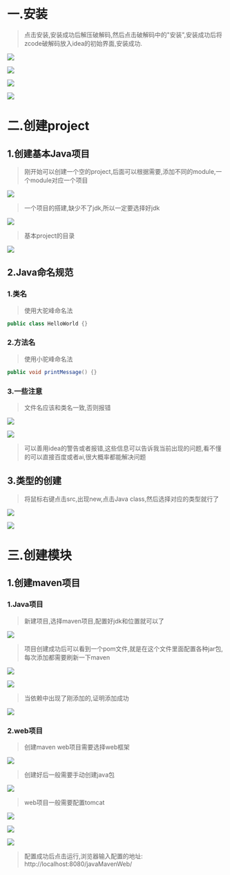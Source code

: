 # 一.安装

>点击安装,安装成功后解压破解码,然后点击破解码中的"安装",安装成功后将zcode破解码放入idea的初始界面,安装成功.

![](images/idea基础用法/file-20250402202813.png)

![](images/idea基础用法/file-20250402202852.png)

![](images/idea基础用法/file-20250402202932.png)

![](images/idea基础用法/21d7c88ffe3fac04df1166d957610ba1.png)

# 二.创建project

## 1.创建基本Java项目

>刚开始可以创建一个空的project,后面可以根据需要,添加不同的module,一个module对应一个项目

![](images/idea基础用法/file-20250402204018.png)

>一个项目的搭建,缺少不了jdk,所以一定要选择好jdk

![](images/idea基础用法/file-20250402204120.png)

>基本project的目录

![](images/idea基础用法/file-20250402204355.png)

## 2.Java命名规范

### 1.类名

>使用大驼峰命名法

```Java
public class HelloWorld {}
```

### 2.方法名

>使用小驼峰命名法

```java
public void printMessage() {}
```

### 3.一些注意

>文件名应该和类名一致,否则报错

![](images/idea基础用法/file-20250402210604.png)

![](images/idea基础用法/file-20250402210635.png)

>可以善用idea的警告或者报错,这些信息可以告诉我当前出现的问题,看不懂的可以直接百度或者ai,很大概率都能解决问题
## 3.类型的创建

>将鼠标右键点击src,出现new,点击Java class,然后选择对应的类型就行了

![](images/idea基础用法/file-20250402205753.png)

![](images/idea基础用法/file-20250402205836.png)

# 三.创建模块

## 1.创建maven项目

### 1.Java项目

>新建项目,选择maven项目,配置好jdk和位置就可以了

![](images/idea基础用法/file-20250403145842.png)

>项目创建成功后可以看到一个pom文件,就是在这个文件里面配置各种jar包,每次添加都需要刷新一下maven

![](images/idea基础用法/file-20250403150019.png)

![](images/idea基础用法/file-20250403150212.png)

>当依赖中出现了刚添加的,证明添加成功

![](images/idea基础用法/file-20250403150230.png)

### 2.web项目

>创建maven web项目需要选择web框架

![](images/idea基础用法/file-20250403150852.png)

>创建好后一般需要手动创建java包

![](images/idea基础用法/file-20250403151049.png)

>web项目一般需要配置tomcat

![](images/idea基础用法/file-20250403151145.png)

![](images/idea基础用法/file-20250403151235.png)

![](images/idea基础用法/file-20250403151309.png)

>配置成功后点击运行,浏览器输入配置的地址: http://localhost:8080/javaMavenWeb/

